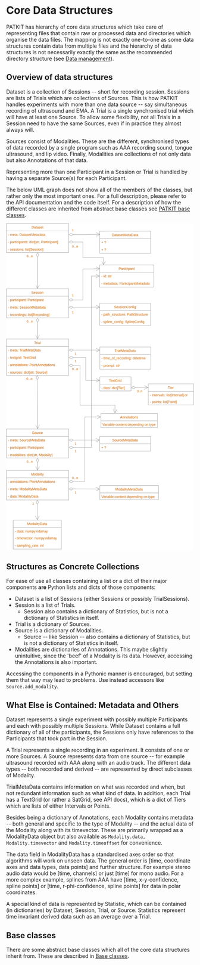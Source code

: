 # Core Data Structures

PATKIT has hierarchy of core data structures which take care of representing
files that contain raw or processed data and directories which organise the
data files. The mapping is not exactly one-to-one as some data structures
contain data from multiple files and the hierarchy of data structures is not
necessarily exactly the same as the recommended directory structure (see [Data
management](DataManagement.markdown)).

## Overview of data structures

Dataset is a collection of Sessions -- short for recording session. Sessions
are lists of Trials which are collections of Sources. This is how PATKIT
handles experiments with more than one data source -- say simultaneous
recording of ultrasound and EMA. A Trial is a single synchronised trial which
will have at least one Source. To allow some flexibility, not all Trials in a
Session need to have the same Sources, even if in practice they almost always
will.

Sources consist of Modalities. These are the different, synchronised types of
data recorded by a single program such as AAA recording sound, tongue
ultrasound, and lip video. Finally, Modalities are collections of not only data
but also Annotations of that data.

Representing more than one Participant in a Session or Trial is handled by
having a separate Source(s) for each Participant.

The below UML graph does not show all of the members of the classes, but rather
only the most important ones. For a full description, please refer to the API
documentation and the code itself. For a description of how the different
classes are inherited from abstract base classes see [PATKIT base
classes](base_classes.markdown).

![core data structures](core_data_structures.drawio.png)

## Structures as Concrete Collections

For ease of use all classes containing a list or a dict of their major
components **are** Python lists and dicts of those components:

* Dataset is a list of Sessions (either Sessions or possibly
  TrialSessions).
* Session is a list of Trials.
  * Session also contains a dictionary of Statistics, but is not a dictionary of
    Statistics in itself.
* Trial is a dictionary of Sources.
* Source is a dictionary of Modalities.
  * Source -- like Session -- also contains a dictionary of Statistics, but is not
    a dictionary of Statistics in itself.
* Modalities are dictionaries of Annotations. This maybe slightly unintuitive,
  since the 'beef' of a Modality is its data. However, accessing the
  Annotations is also important.

Accessing the components in a Pythonic manner is encouraged, but setting them
that way may lead to problems. Use instead accessors like
`Source.add_modality`.

## What Else is Contained: Metadata and Others

Dataset represents a single experiment with possibly multiple Participants and
each with possibly multiple Sessions. While Dataset contains a full dictionary
of all of the participants, the Sessions only have references to the
Participants that took part in the Session.

A Trial represents a single recording in an experiment. It consists of one or
more Sources. A Source represents data from one source -- for example ultrasound
recorded with AAA along with an audio track. The different data types -- both
recorded and derived -- are represented by direct subclasses of Modality.

TrialMetaData contains information on what was recorded and when, but not
redundant information such as what kind of data. In addition, each Trial has
a TextGrid (or rather a SatGrid, see API docs), which is a dict of Tiers which
are lists of either Intervals or Points.

Besides being a dictionary of Annotations, each Modality contains metadata --
both general and specific to the type of Modality -- and the actual data of the
Modality along with its timevector. These are primarily wrapped as a
ModalityData object but also available as `Modality.data, Modality.timevector`
and `Modality.timeoffset` for convenience.

The data field in ModalityData has a standardised axes order so that algorithms
will work on unseen data. The general order is [time, coordinate axes and
data types, data points] and further structure. For example stereo audio data
would be [time, channels] or just [time] for mono audio. For a more complex
example, splines from AAA have [time, x-y-confidence, spline points] or [time,
r-phi-confidence, spline points] for data in polar coordinates.

A special kind of data is represented by Statistic, which can be contained (in
dictionaries) by Dataset, Session, Trial, or Source. Statistics represent time
invariant derived data such as an average over a Trial.

## Base classes

There are some abstract base classes which all of the core data structures
inherit from. These are described in [Base classes](base_classes.markdown).